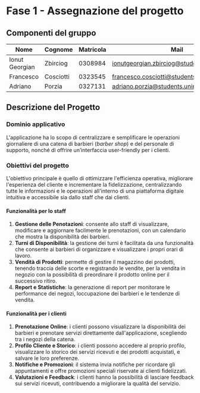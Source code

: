 # Fase 1 - Assegnazione del progetto

## Componenti del gruppo

| Nome           | Cognome   | Matricola | Mail                                          |
|----------------|-----------|-----------|-----------------------------------------------|
| Ionut Georgian | Zbirciog  | 0308984   | <ionutgeorgian.zbirciog@students.uniroma2.eu> |
| Francesco      | Cosciotti | 0323545   | <francesco.cosciotti@students.uniroma2.eu>    |
| Adriano        | Porzia    | 0327131   | <adriano.porzia@students.uniroma2.eu>         |

## Descrizione del Progetto

### Dominio applicativo

L'applicazione ha lo scopo di centralizzare e semplificare le operazioni giornaliere di una catena di barbieri (*barber shop*) e del personale di supporto, nonché di offrire un’interfaccia user-friendly per i clienti.

### Obiettivi del progetto

L'obiettivo principale è quello di ottimizzare l'efficienza operativa, migliorare l'esperienza del cliente e incrementare la fidelizzazione, centralizzando tutte le informazioni e le operazioni all'interno di una piattaforma digitale intuitiva e accessibile sia dallo staff che dai clienti.

#### Funzionalità per lo staff

1. **Gestione delle Penotazioni**: consente allo staff di visualizzare, modificare e aggiornare facilmente le prenotazioni, con un calendario che mostra la disponibilità dei barbieri.
2. **Turni di Disponibilità**: la gestione dei turni è facilitata da una funzionalità che consente ai barbieri di organizzare e visualizzare i propri orari di lavoro.
3. **Vendità di Prodotti**: permette di gestire il magazzino dei prodotti, tenendo traccia delle scorte e registrando le vendite, per la vendita in negozio con la possibilità di preordinare il prodotto online per il successivo ritiro.
4. **Report e Statistiche**: la generazione di report per monitorare le performance dei negozi, loccupazione dei barbieri e le tendenze di vendita.

#### Funzionalità per i clienti

1. **Prenotazione Online**: i clienti possono visualizzare la disponibilità dei barbieri e prenotare servizi direttamente dall'applicazione, scegliendo tra i negozi della catena.
2. **Profilo Cliente e Storico**: i clienti possono accedere al proprio profilo, visualizzare lo storico dei servizi ricevuti e dei prodotti acquistati, e salvare le loro preferenze.
3. **Notifiche e Promozioni**: il sistema invia notifiche per ricordare gli appuntamenti e offre promozioni speciali riservate ai clienti fidelizzati.
4. **Valutazioni e Feedback**: i clienti hanno la possibilità di lasciare feedback sui servizi ricevuti, contribuendo a migliorare la qualità del servizio.
